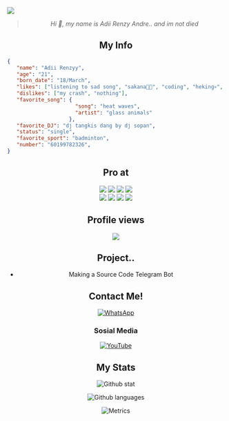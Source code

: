 

<img align="center" height="auto" src="https://i.waifu.pics/_J9_Lfv.gif"/>

<div align="center">
        
> _Hi :wave:, my name is Adii Renzy Andre.. and im not died_

</div>

<div align="center">

## My Info

</div>

```json
{
   "name": "Adii Renzyy",
   "age": "21",
   "born_date": "18/March",
   "likes": ["listening to sad song", "sakana🗿💅", "coding", "heking💀", "play pubg"],
   "dislikes": ["my crash", "nothing"],
   "favorite_song": {
                      "song": "heat waves",
                      "artist": "glass animals"
                    },
   "favorite_DJ": "dj tangkis dang by dj sopan",
   "status": "single",
   "favorite_sport": "badminton",
   "number": "60199782326",
}
```

<div align="center">

## Pro at
  <img src="https://img.shields.io/badge/-JavaScript-black?style=flat-square&logo=javascript" />
  <img src="https://img.shields.io/badge/-Node.js-black?style=flat-square&logo=Node.js" />
  <img src="https://img.shields.io/badge/-HTML5-black?style=flat-square&logo=html5&logoColor=e34f26" />
  <img src="https://img.shields.io/badge/-GitHub-black?style=flat-square&logo=github" /> <br>
  <img src="https://img.shields.io/badge/-Python-black?style=flat-square&logo=python" />
  <img src="https://img.shields.io/badge/-React-black?style=flat-square&logo=react" />
  <img src="https://img.shields.io/badge/-Windows-black?style=flat-square&logo=windows" />
  <img src="https://img.shields.io/badge/-VS_Code-black?style=flat-square&logo=visual-studio-code" />

## Profile views
<img src="https://komarev.com/ghpvc/?username=rnzxe?label=VIEWS&style=flat-square&color=orange" />

## Project.. 
- Making a Source Code Telegram Bot

## Contact Me!
[![WhatsApp](https://img.shields.io/badge/WhatsApp-25D366?style=for-the-badge&logo=whatsapp&logoColor=white)](https://wa.me/60199782326)

### Sosial Media
[![YouTube](https://img.shields.io/badge/Renz%20Meme-red?style=for-the-badge&logo=youtube&logoColor=white)](https://www.youtube.com/channel/UCuzSYNrlpwdqoQBANz981tA)

## My Stats
![Github stat](https://github-readme-stats.vercel.app/api?username=rnzxe&theme=midnight-purple&show_icons=true) 

![Github languages](https://github-readme-stats.vercel.app/api/top-langs/?username=rnzxe&theme=midnight-purple)

![Metrics](https://metrics.lecoq.io/rnzxe?template=classic&repositories.forks=true&languages=1&languages.colors=github&languages.threshold=0%25&config.timezone=Asia%2FJakarta)

</div>
